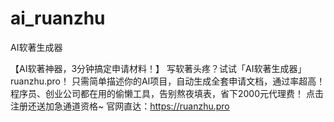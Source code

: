 # ai_ruanzhu
AI软著生成器

【AI软著神器，3分钟搞定申请材料！】
写软著头疼？试试「AI软著生成器」ruanzhu.pro！
只需简单描述你的AI项目，自动生成全套申请文档，通过率超高！
程序员、创业公司都在用的偷懒工具，告别熬夜填表，省下2000元代理费！
点击注册还送加急通道资格~ 
官网直达：https://ruanzhu.pro

